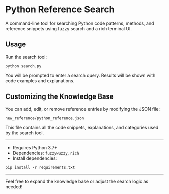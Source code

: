 # Python Reference Search

A command-line tool for searching Python code patterns, methods, and reference snippets using fuzzy search and a rich terminal UI.

## Usage

Run the search tool:

```
python search.py
```

You will be prompted to enter a search query. Results will be shown with code examples and explanations.

## Customizing the Knowledge Base

You can add, edit, or remove reference entries by modifying the JSON file:

```
new_reference/python_reference.json
```

This file contains all the code snippets, explanations, and categories used by the search tool.

---

- Requires Python 3.7+
- Dependencies: `fuzzywuzzy`, `rich`
- Install dependencies:

```
pip install -r requirements.txt
```

---

Feel free to expand the knowledge base or adjust the search logic as needed!
